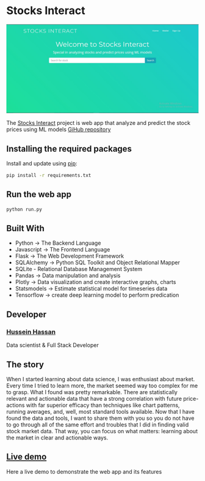 # Stocks Interact

![image](application/static/img/lp.JPG)

The [Stocks Interact](https://sotcksinteract.onrender.com) project is web app that analyze and predict the stock prices using ML models [GiHub repository](https://github.com/husseinhassan92/Stocks_Interact.git)


## Installing the required packages

Install and update using [pip](https://pip.pypa.io/en/stable/quickstart/):

```bash
pip install -r requirements.txt
```

## Run the web app

```bash
python run.py
```
## Built With
- Python -> The Backend Language
- Javascript -> The Frontend Language
- Flask -> The Web Development Framework
- SQLAlchemy -> Python SQL Toolkit and Object Relational Mapper
- SQLite - Relational Database Management System
- Pandas -> Data manipulation and analysis
- Plotly -> Data visualization and create interactive graphs, charts
- Statsmodels -> Estimate statistical model for timeseries data
- Tensorflow -> create deep learning model to perform predication

## Developer
### [Hussein Hassan](https://www.linkedin.com/in/hussein-hassan-513725256/)
Data scientist & Full Stack Developer

## The story 
When I started learning about data science, I was enthusiast about market. Every time I tried to learn more, the market seemed way too complex for me to grasp.
What I found was pretty remarkable. There are statistically relevant and actionable data that have a strong correlation with future price-actions with far superior efficacy than techniques like chart patterns, running averages, and, well, most standard tools available.
Now that I have found the data and tools, I want to share them with you so you do not have to go through all of the same effort and troubles that I did in finding valid stock market data. That way, you can focus on what matters: learning about the market in clear and actionable ways.

## [Live demo](https://youtu.be/Z7xWvJ-psWE)
Here a live demo to demonstrate the web app and its features 




